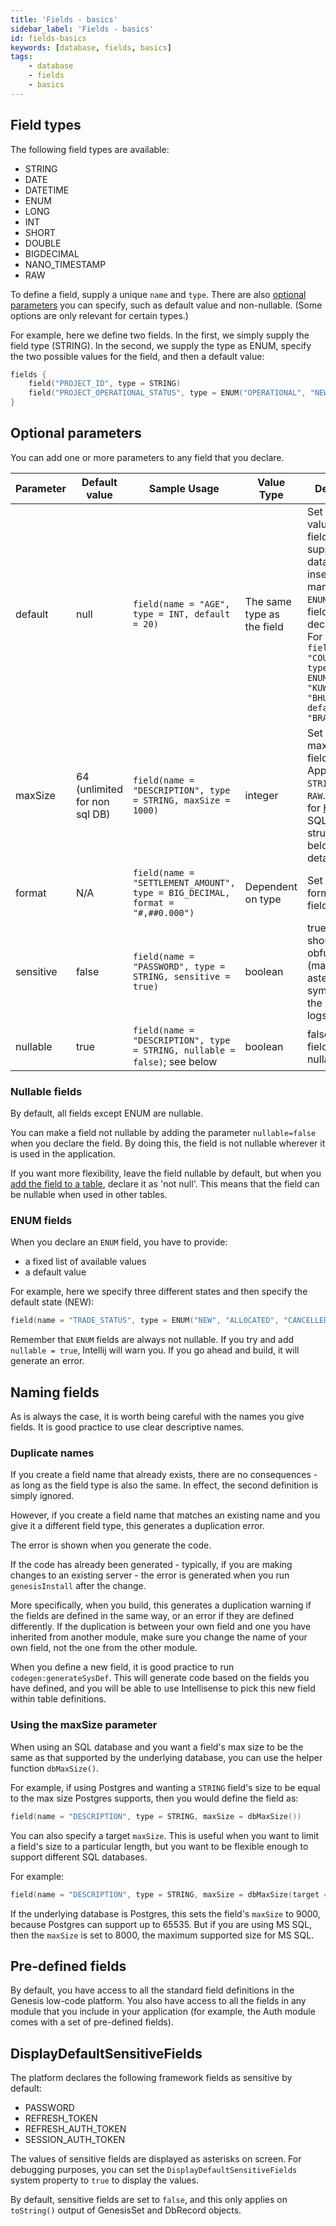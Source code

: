 ```yaml
---
title: 'Fields - basics'
sidebar_label: 'Fields - basics'
id: fields-basics
keywords: [database, fields, basics]
tags:
    - database
    - fields
    - basics
---
```




## Field types

The following field types are available:

* STRING
* DATE
* DATETIME
* ENUM
* LONG
* INT
* SHORT
* DOUBLE
* BIGDECIMAL
* NANO_TIMESTAMP
* RAW

To define a field, supply a unique `name` and `type`. There are also [optional parameters](#optional-parameters) you can specify, such as default value and non-nullable. (Some options are only relevant for certain types.)

For example, here we define two fields. In the first, we simply supply the field type (STRING). In the second, we supply the type as ENUM, specify the two possible values for the field, and then a default value:

```kotlin
fields {
    field("PROJECT_ID", type = STRING)
    field("PROJECT_OPERATIONAL_STATUS", type = ENUM("OPERATIONAL", "NEW_BUILD", default = "NEW_BUILD"))
}
```
## Optional parameters
You can add one or more parameters to any field that you declare.

| Parameter | Default value | Sample Usage | Value Type | Description |
|---|---|---|---|---|
| default | null | `field(name = "AGE", type = INT, default = 20)` | The same type as the field | Set a default value for the field where not supplied on a database insert. This is mandatory for `ENUM` inside the field declaration. For example: `field(name = "COUNTRY", type = ENUM("BRAZIL", "KUWAIT", "BHUTAN", default = "BRAZIL")` |
| maxSize | 64 (unlimited for non sql DB) | `field(name = "DESCRIPTION", type = STRING, maxSize = 1000)` | integer | Set the maxSize of a field. Applicable for `STRING`, `ENUM`, `RAW`. Needed for [HFT](../../../../getting-started/glossary/glossary/#hft) and SQL data structures. See below for more details |
| format | N/A | `field(name = "SETTLEMENT_AMOUNT", type = BIG_DECIMAL, format = "#,##0.000")` | Dependent on type | Set the valid format of a field entry  |
| sensitive | false | `field(name = "PASSWORD", type = STRING, sensitive = true)` | boolean | true if the field should be obfuscated (masked by asterisk (*) symbols) in the system logs  |
| nullable | true | `field(name = "DESCRIPTION", type = STRING, nullable = false)`; see below | boolean | false if the field is not nullable  |

### Nullable fields
By default, all fields except ENUM are nullable. 

You can make a field not nullable by adding the parameter `nullable=false` when you declare the field. By doing this, the field is not nullable wherever it is used in the application.

If you want more flexibility, leave the field nullable by default, but when you [add the field to a table](../../../../database/fields-tables-views/tables/tables-basics/), declare it as 'not null'. This means that the field can be nullable when used in other tables.

### ENUM fields
When you declare an `ENUM` field, you have to provide:

- a fixed list of available values
- a default value 

For example, here we specify three different states and then specify the default state (NEW):

```kotlin
field(name = "TRADE_STATUS", type = ENUM("NEW", "ALLOCATED", "CANCELLED", default = "NEW"))
```
Remember that `ENUM` fields are always not nullable. If you try and add `nullable = true`, Intellij will warn you. If you go ahead and build, it will generate an error.

## Naming fields

As is always the case, it is worth being careful with the names you give fields. It is good practice to use clear descriptive names.

### Duplicate names

If you create a field name that already exists, there are no consequences - as long as the field type is also the same. In effect, the second definition is simply ignored.

However, if you create a field name that matches an existing name and you give it a different field type, this generates a duplication error.

The error is shown when you generate the code.

If the code has already been generated - typically, if you are making changes to an existing server - the error is generated when you run `genesisInstall` after the change.

More specifically, when you build, this generates a duplication warning if the fields are defined in the same way, or an error if they are defined differently. If the duplication is between your own field and one you have inherited from another module, make sure you change the name of your own field, not the one from the other module.

When you define a new field, it is good practice to run `codegen:generateSysDef`. This will generate code based on the fields you have defined, and you will be able to use Intellisense to pick this new field within table definitions.

### Using the maxSize parameter 

When using an SQL database and you want a field's max size to be the same as that supported by the underlying database, you can use the helper function `dbMaxSize()`.

For example, if using Postgres and wanting a `STRING` field's size to be equal to the max size Postgres supports, then you would define the field as:

```kotlin
field(name = "DESCRIPTION", type = STRING, maxSize = dbMaxSize())
```

You can also specify a target `maxSize`. This is useful when you want to limit a field's size to a particular length, but you want to be flexible enough to support different SQL databases.

For example:

```kotlin
field(name = "DESCRIPTION", type = STRING, maxSize = dbMaxSize(target = 9000))
```
If the underlying database is Postgres, this sets the field's `maxSize` to 9000, because Postgres can support up to 65535. But if you are using MS SQL, then the `maxSize` is set to 8000, the maximum supported size for MS SQL.

## Pre-defined fields

By default, you have access to all the standard field definitions in the Genesis low-code platform. You also have access to all the fields in any module that you include in your application (for example, the Auth module comes with a set of pre-defined fields).

## DisplayDefaultSensitiveFields
The platform declares the following framework fields as sensitive by default: 

- PASSWORD
- REFRESH_TOKEN
- REFRESH_AUTH_TOKEN
- SESSION_AUTH_TOKEN

The values of sensitive fields are displayed as asterisks on screen. For debugging purposes, you can set the `DisplayDefaultSensitiveFields` system property to `true` to display the values. 

By default, sensitive fields are set to `false`, and this only applies on `toString()` output of GenesisSet and DbRecord objects.


